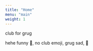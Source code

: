 ```yaml
---
title: "Home"
menu: "main"
weight: 1
---
```


club for grug

hehe funny 🏏, no club emoji, grug sad, 🦴